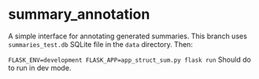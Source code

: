 # summary_annotation

A simple interface for annotating generated summaries. This branch uses `summaries_test.db` SQLite file in the `data` directory. Then:

`FLASK_ENV=development FLASK_APP=app_struct_sum.py flask run`
Should do to run in dev mode.


